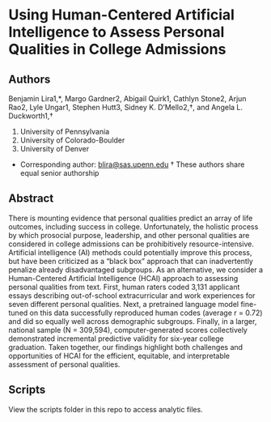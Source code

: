 # Using Human-Centered Artificial Intelligence to Assess Personal Qualities in College Admissions

## Authors
Benjamin Lira1,*, Margo Gardner2, Abigail Quirk1, Cathlyn Stone2, Arjun Rao2, Lyle Ungar1, Stephen Hutt3, Sidney K. D’Mello2,†, and Angela L. Duckworth1,†

1. University of Pennsylvania
2. University of Colorado-Boulder
3. University of Denver
* Corresponding author: blira@sas.upenn.edu
† These authors share equal senior authorship

## Abstract
There is mounting evidence that personal qualities predict an array of life outcomes, including success in college. Unfortunately, the holistic process by which prosocial purpose, leadership, and other personal qualities are considered in college admissions can be prohibitively resource-intensive. Artificial intelligence (AI) methods could potentially improve this process, but have been criticized as a “black box” approach that can inadvertently penalize already disadvantaged subgroups. As an alternative, we consider a Human-Centered Artificial Intelligence (HCAI) approach to assessing personal qualities from text. First, human raters coded 3,131 applicant essays describing out-of-school extracurricular and work experiences for seven different personal qualities. Next, a pretrained language model fine-tuned on this data successfully reproduced human codes (average r = 0.72) and did so equally well across demographic subgroups. Finally, in a larger, national sample (N = 309,594), computer-generated scores collectively demonstrated incremental predictive validity for six-year college graduation. Taken together, our findings highlight both challenges and opportunities of HCAI for the efficient, equitable, and interpretable assessment of personal qualities. 

## Scripts
View the scripts folder in this repo to access analytic files.
